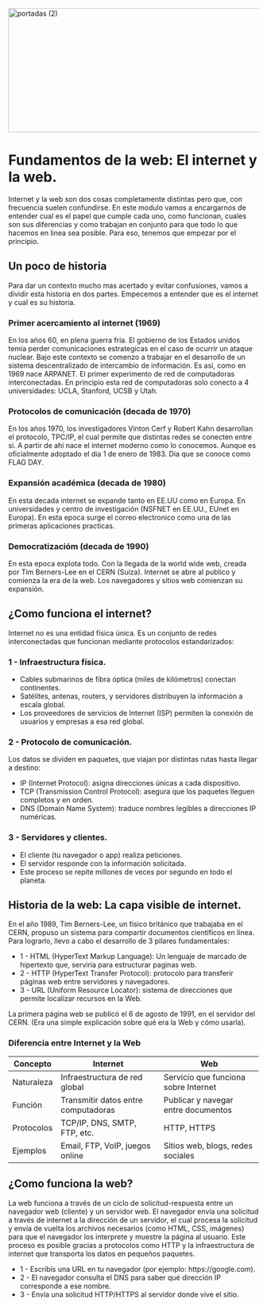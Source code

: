 <img width="1280" height="250" alt="portadas (2)" src="https://github.com/user-attachments/assets/46f00e5e-0b03-4d0f-8eb3-670a5fd42c52" />


<h1>Fundamentos de la web: El internet y la web.</h1>
<p>
  Internet y la web son dos cosas completamente distintas pero que, con frecuencia suelen confundirse. En este modulo vamos a encargarnos 
  de entender cual es el papel que cumple cada uno, como funcionan, cuales son sus diferencias y como trabajan en conjunto para que todo 
  lo que hacemos en linea sea posible. Para eso, tenemos que empezar por el principio.
</p>

<h2>Un poco de historia</h2>
<p>
  Para dar un contexto mucho mas acertado y evitar confusiones, vamos a dividir esta historia en dos partes. Empecemos a entender que es el internet y cual es su historia.
</p>

<h3>
  Primer acercamiento al internet (1969)
</h3>

<p>
  En los años 60, en plena guerra fria. El gobierno de los Estados unidos temia perder comunicaciones estrategicas en el caso de ocurrir 
  un ataque nuclear. Bajo este contexto se comenzo a trabajar en el desarrollo de un sistema descentralizado de intercambio de 
  información. Es asi, como en 1969 nace ARPANET. El primer experimento de red de computadoras interconectadas. En principio esta red 
  de computadoras solo conecto a 4 universidades: UCLA, Stanford, UCSB y Utah.
</p>

<h3>
  Protocolos de comunicación (decada de 1970)
</h3>

<p>
  En los años 1970, los investigadores Vinton Cerf y Robert Kahn desarrollan el protocolo, TPC/IP, el cual permite que distintas redes 
  se conecten entre si. A partir de ahi nace el internet moderno como lo conocemos. Aunque es oficialmente adoptado el dia 1 de enero de 
  1983. Dia que se conoce como FLAG DAY.
</p>

<h3>
  Expansión académica (decada de 1980)
</h3>

<p>
  En esta decada internet se expande tanto en EE.UU como en Europa. En universidades y centro de investigación 
  (NSFNET en EE.UU., EUnet en Europa). En esta epoca surge el correo electronico como una de las primeras aplicaciones practicas.
</p>

<h3>
  Democratizacióm (decada de 1990)
</h3>

<p>
  En esta epoca explota todo. Con la llegada de la world wide web, creada por Tim Berners-Lee en el CERN (Suiza). Internet se abre al 
  publico y comienza la era de la web. Los navegadores y sitios web comienzan su expansión.
</p>

<h2>
  ¿Como funciona el internet?
</h2>

<p>
  Internet no es una entidad física única. Es un conjunto de redes interconectadas que funcionan mediante protocolos estandarizados:
</p>

<h3>
  1 - Infraestructura física.
</h3>

<ul>
  <li>
    Cables submarinos de fibra óptica (miles de kilómetros) conectan continentes.
  </li>
  <li>
    Satélites, antenas, routers, y servidores distribuyen la información a escala global.
  </li>
  <li>
    Los proveedores de servicios de Internet (ISP) permiten la conexión de usuarios y empresas a esa red global.
  </li>
</ul>

<h3>
  2 - Protocolo de comunicación.
</h3>

<p>
  Los datos se dividen en paquetes, que viajan por distintas rutas hasta llegar a destino:
</p>

<ul>
  <li>
    IP (Internet Protocol): asigna direcciones únicas a cada dispositivo.
  </li>
  <li>
    TCP (Transmission Control Protocol): asegura que los paquetes lleguen completos y en orden.
  </li>
  <li>
    DNS (Domain Name System): traduce nombres legibles a direcciones IP numéricas.
  </li>
</ul>

<h3>
  3 - Servidores y clientes.
</h3>

<ul>
  <li>
    El cliente (tu navegador o app) realiza peticiones.
  </li>
  <li>
    El servidor responde con la información solicitada.
  </li>
  <li>
    Este proceso se repite millones de veces por segundo en todo el planeta.
  </li>
</ul>

<h2>
  Historia de la web: La capa visible de internet.
</h2>

<p>
  En el año 1989, Tim Berners-Lee, un físico británico que trabajaba en el CERN, propuso un sistema para compartir 
  documentos científicos en línea. Para lograrlo, llevo a cabo el desarrollo de 3 pilares fundamentales:
</p>

<ul>
  <li>
    1 - HTML (HyperText Markup Language): Un lenguaje de marcado de hipertexto que, serviria para estructurar paginas web.
  </li>
  <li>
    2 - HTTP (HyperText Transfer Protocol): protocolo para transferir páginas web entre servidores y navegadores.
  </li>
  <li>
    3 - URL (Uniform Resource Locator): sistema de direcciones que permite localizar recursos en la Web.
  </li>
</ul>

<p>
  La primera página web se publicó el 6 de agosto de 1991, en el servidor del CERN. (Era una simple explicación sobre qué era 
  la Web y cómo usarla).
</p>

<h3>
  Diferencia entre Internet y la Web
</h3>

| Concepto   | Internet                            | Web                                  |
| ---------- | ----------------------------------- | ------------------------------------ |
| Naturaleza | Infraestructura de red global       | Servicio que funciona sobre Internet |
| Función    | Transmitir datos entre computadoras | Publicar y navegar entre documentos  |
| Protocolos | TCP/IP, DNS, SMTP, FTP, etc.        | HTTP, HTTPS                          |
| Ejemplos   | Email, FTP, VoIP, juegos online     | Sitios web, blogs, redes sociales    |


<h2>
  ¿Como funciona la web?
</h2>

<p>
  La web funciona a través de un ciclo de solicitud-respuesta entre un navegador web (cliente) y un servidor web. 
  El navegador envía una solicitud a través de internet a la dirección de un servidor, el cual procesa la solicitud y envía de 
  vuelta los archivos necesarios (como HTML, CSS, imágenes) para que el navegador los interprete y muestre la página al usuario. 
  Este proceso es posible gracias a protocolos como HTTP y la infraestructura de internet que transporta los datos en pequeños paquetes. 
</p>

<ul>
  <li>
    1 - Escribís una URL en tu navegador (por ejemplo: https://google.com).
  </li>
  <li>
    2 - El navegador consulta el DNS para saber qué dirección IP corresponde a ese nombre.
  </li>
  <li>
    3 - Envía una solicitud HTTP/HTTPS al servidor donde vive el sitio.
  </li>
</ul>
